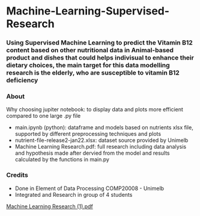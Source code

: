 # Machine-Learning-Supervised-Research

### Using Supervised Machine Learning to predict the Vitamin B12 content based on other nutritional data in Animal-based product and dishes that could helps indivisual to enhance their dietary choices, the main target for this data modelling research is the elderly, who are susceptible to vitamin B12 deficiency

### About
Why choosing jupiter notebook: to display data and plots more efficient compared to one large .py file
* main.ipynb (python): dataframe and models based on nutrients xlsx file, supported by different preprocessing techniques and plots
* nutrient-file-release2-jan22.xlsx: dataset source provided by Unimelb
* Machine Learning Research.pdf: full research including data analysis and hypothesis made after dervied from the model and results calculated by the functions in main.py

### Credits
* Done in Element of Data Processing COMP20008 - Unimelb
* Integrated and Research in group of 4 students

[Machine Learning Research (1).pdf](https://github.com/Andylenguyen237/ML-Supervised-Research/files/12820703/Machine.Learning.Research.1.pdf)
